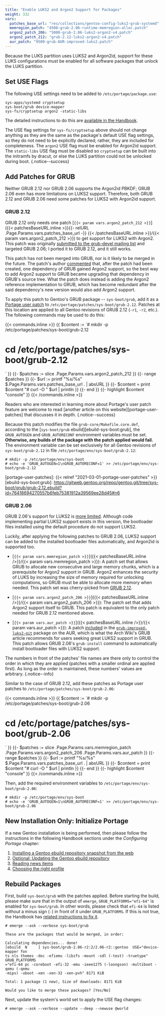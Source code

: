```yaml
---
title: "Enable LUKS2 and Argon2 Support for Packages"
weight: 332
vars:
  patches_base_url: "res/collections/gentoo-config-luks2-grub-systemd"
  memregion_patch: "4500-grub-2.06-runtime-memregion-alloc.patch"
  argon2_patch_206: "5000-grub-2.06-luks2-argon2-v4.patch"
  argon2_patch_212: "grub-2.12-luks2-argon2-v4.patch"
  aur_patch: "9500-grub-AUR-improved-luks2.patch"
---
```


Because the LUKS partition uses LUKS2 and Argon2id, support for these LUKS
configurations must be enabled for all software packages that unlock the LUKS
partition.

## Set USE Flags

The following USE settings need to be added to `/etc/portage/package.use`:

```
sys-apps/systemd cryptsetup
sys-boot/grub device-mapper
sys-fs/cryptsetup argon2 -static-libs
```

The detailed instructions to do this are [available in the
Handbook][handbook-use-flags].

[handbook-use-flags]: https://wiki.gentoo.org/wiki/Handbook:AMD64/Working/USE#Declaring_USE_flags_for_individual_packages

The USE flag settings for `sys-fs/cryptsetup` above should not change anything
as they are the same as the package's default USE flag settings, so they do not
need to be explicitly declared; rather, they are included for completeness.
The `argon2` USE flag must be enabled for Argon2id support.  The `static-libs`
USE flag must be disabled so `cryptsetup` can be built into the initramfs by
dracut, or else the LUKS partition could not be unlocked during boot.
{.notice--success}

## Add Patches for GRUB

Neither GRUB 2.12 nor GRUB 2.06 supports the Argon2id PBKDF; GRUB 2.06 even has
more limitations on LUKS2 support.  Therefore, both GRUB 2.12 and GRUB 2.06
need some patches for LUKS2 with Argon2id support.

### GRUB 2.12

GRUB 2.12 only needs one patch [`{{< param vars.argon2_patch_212 >}}`]({{<
patchesBaseURL.inline >}}{{- relURL .Page.Params.vars.patches_base_url -}}
{{< /patchesBaseURL.inline >}}/{{< param vars.argon2_patch_212 >}}) to get
support for LUKS2 with Argon2.  This patch was originally [submitted to the
grub-devel mailing list][grub-devel-argon2-v4] and targeted GRUB 2.06; I ported
it to GRUB 2.12, and it still works.

This patch has not been merged into GRUB, nor is it likely to be merged in the
future.  The patch's author [commented][grub-2.12-argon2] that, after the patch
had been created, one dependency of GRUB gained Argon2 support, so the best way
to add Argon2 support to GRUB became upgrading that dependency in GRUB's source
tree.  What the patch does instead is adding the Argon2 reference
implementation to GRUB, which has become redundant after the said dependency's
new version would also add Argon2 support.

To apply this patch to Gentoo's GRUB package -- `sys-boot/grub`, add it as a
[Portage user patch][gentoo-wiki-etc-portage-patches] to
`/etc/portage/patches/sys-boot/grub-2.12`.  Patches at this location are
applied to all Gentoo revisions of GRUB 2.12 (`-r1`, `-r2`, etc.).  The
following commands may be used to do this:

{{< commands.inline >}}
{{ $content := `# mkdir -p /etc/portage/patches/sys-boot/grub-2.12
# cd /etc/portage/patches/sys-boot/grub-2.12
` }}
{{- $patches := slice
    .Page.Params.vars.argon2_patch_212
}}
{{- range $patches }}
{{- $url := printf "%s/%s" $.Page.Params.vars.patches_base_url . | absURL }}
{{- $content = print $content "# curl -O " $url | println }}
{{- end }}
{{- highlight $content "console" }}
{{< /commands.inline >}}

Readers who are interested in learning more about Portage's user patch feature
are welcome to read [another article on this website][portage-user-patches]
that discusses it in depth.
{.notice--success}

Because this patch modifies the file `grub-core/Makefile.core.def`, according
to the [`sys-boot/grub` ebuild][ebuild-sys-boot:grub], the `GRUB_AUTOGEN` and
`GRUB_AUTORECONF` environment variables must be set.  **Otherwise, any builds
of the package with the patch applied would fail.**  The environment variable
can be set exclusively for all Gentoo revisions of `sys-boot/grub-2.12` in file
`/etc/portage/env/sys-boot/grub-2.12`:

```console
# mkdir -p /etc/portage/env/sys-boot
# echo -e 'GRUB_AUTOGEN=1\nGRUB_AUTORECONF=1' >> /etc/portage/env/sys-boot/grub-2.12
```

[grub-devel-argon2-v4]: https://lists.gnu.org/archive/html/grub-devel/2021-08/msg00027.html
[grub-2.12-argon2]: https://lists.gnu.org/archive/html/grub-devel/2022-11/msg00094.html
[gentoo-wiki-etc-portage-patches]: https://wiki.gentoo.org/wiki//etc/portage/patches
[portage-user-patches]: {{< relref "2021-03-01-portage-user-patches" >}}
[ebuild-sys-boot:grub]: https://gitweb.gentoo.org/repo/gentoo.git/tree/sys-boot/grub/grub-2.12.ebuild?id=76418694270557b6feb75381912a39569ee28d45#n6

### GRUB 2.06

GRUB 2.06's support for LUKS2 is [more limited][arch-wiki-grub-luks2].
Although code implementing partial LUKS2 support exists in this version, the
bootloader files installed using the default procedure do not support LUKS2.

Luckily, after applying the following patches to GRUB 2.06, LUKS2 support can
be added to the installed bootloader files automatically, and Argon2id is
supported too.

- [`{{< param vars.memregion_patch >}}`]({{< patchesBaseURL.inline />}}/{{<
  param vars.memregion_patch >}}): A patch set that allows GRUB to allocate new
  consecutive and large memory chunks, which is a prerequisite for Argon2
  support in GRUB.  Argon2 enhances the security of LUKS by increasing the size
  of memory required for unlocking computations, so GRUB must be able to
  allocate more memory when needed.  This patch set was cherry-picked from
  [GRUB 2.12][grub-git-memregion-patch].

- [`{{< param vars.argon2_patch_206 >}}`]({{< patchesBaseURL.inline />}}/{{<
  param vars.argon2_patch_206 >}}): The patch set that adds Argon2 support
  itself to GRUB.  This patch is equivalent to the only patch needed for GRUB
  2.12 mentioned above.

- [`{{< param vars.aur_patch >}}`]({{< patchesBaseURL.inline />}}/{{< param
  vars.aur_patch >}}): A patch [included][aur-git-grub-install-luks2-patch] in
  the [`grub-improved-luks2-git`][aur-grub-improved-luks2-git] package on the
  AUR, which is what the Arch Wiki's GRUB article recommends for users seeking
  great LUKS2 support in GRUB.  This patch allows GRUB 2.06's `grub-install`
  command to automatically install bootloader files with LUKS2 support.

The numbers in front of the patches' file names are there only to control the
order in which they are applied (patches with a smaller ordinal are applied
first).  As long as the order is maintained, these numbers' values are
arbitrary.
{.notice--info}

Similar to the case of GRUB 2.12, add these patches as Portage user patches to
`/etc/portage/patches/sys-boot/grub-2.06`:

{{< commands.inline >}}
{{ $content := `# mkdir -p /etc/portage/patches/sys-boot/grub-2.06
# cd /etc/portage/patches/sys-boot/grub-2.06
` }}
{{- $patches := slice
    .Page.Params.vars.memregion_patch
    .Page.Params.vars.argon2_patch_206
    .Page.Params.vars.aur_patch
}}
{{- range $patches }}
{{- $url := printf "%s/%s" $.Page.Params.vars.patches_base_url . | absURL }}
{{- $content = print $content "# curl -O " $url | println }}
{{- end }}
{{- highlight $content "console" }}
{{< /commands.inline >}}

Then, add the required environment variables to
`/etc/portage/env/sys-boot/grub-2.06`:

```console
# mkdir -p /etc/portage/env/sys-boot
# echo -e 'GRUB_AUTOGEN=1\nGRUB_AUTORECONF=1' >> /etc/portage/env/sys-boot/grub-2.06
```

[arch-wiki-grub-luks2]: https://wiki.archlinux.org/title/GRUB#LUKS2
[grub-git-memregion-patch]: https://git.savannah.gnu.org/cgit/grub.git/log/?qt=range&q=8afa5ef45..1df293482
[aur-grub-improved-luks2-git]: https://aur.archlinux.org/packages/grub-improved-luks2-git
[aur-git-grub-install-luks2-patch]: https://aur.archlinux.org/cgit/aur.git/tree/grub-install_luks2.patch?h=grub-improved-luks2-git&id=27612416769e544d2c08d29932fff69129cb143a

## New Installation Only: Initialize Portage

If a new Gentoo installation is being performed, then please follow the
instructions in the following Handbook sections under the *Configuring Portage*
chapter:
1. [Installing a Gentoo ebuild repository snapshot from the web](https://wiki.gentoo.org/wiki/Handbook:AMD64/Installation/Base#Installing_a_Gentoo_ebuild_repository_snapshot_from_the_web)
2. [Optional: Updating the Gentoo ebuild repository](https://wiki.gentoo.org/wiki/Handbook:AMD64/Installation/Base#Optional:_Updating_the_Gentoo_ebuild_repository)
3. [Reading news items](https://wiki.gentoo.org/wiki/Handbook:AMD64/Installation/Base#Reading_news_items)
4. [Choosing the right profile](https://wiki.gentoo.org/wiki/Handbook:AMD64/Installation/Base#Choosing_the_right_profile)

## Rebuild Packages

First, build `sys-boot/grub` with the patches applied.  Before starting the
build, please make sure that in the output of `emerge`,
`GRUB_PLATFORMS="efi-64"` is enabled for `sys-boot/grub`.  In other words,
please check that `efi-64` is listed *without* a minus sign (`-`) in front of
it under `GRUB_PLATFORMS`.  If this is not true, the Handbook has [related
instructions to fix it][handbook-grub-emerge].
```console
# emerge --ask --verbose sys-boot/grub

These are the packages that would be merged, in order:

Calculating dependencies... done!
[ebuild  N     ] sys-boot/grub-2.06-r2:2/2.06-r2::gentoo  USE="device-mapper fon
ts nls themes -doc -efiemu -libzfs -mount -sdl (-test) -truetype" GRUB_PLATFORMS
="efi-64 pc -coreboot -efi-32 -emu -ieee1275 (-loongson) -multiboot -qemu (-qemu
-mips) -uboot -xen -xen-32 -xen-pvh" 8171 KiB

Total: 1 package (1 new), Size of downloads: 8171 KiB

Would you like to merge these packages? [Yes/No]
```

Next, update the system's world set to apply the USE flag changes:
```console
# emerge --ask --verbose --update --deep --newuse @world
```

[handbook-grub-emerge]: https://wiki.gentoo.org/wiki/Handbook:AMD64/Installation/Bootloader#Emerge
